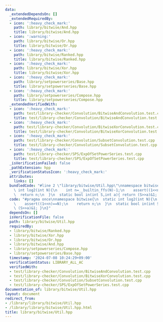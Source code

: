 ```yaml
---
data:
  _extendedDependsOn: []
  _extendedRequiredBy:
  - icon: ':heavy_check_mark:'
    path: library/bitwise/And.hpp
    title: library/bitwise/And.hpp
  - icon: ':warning:'
    path: library/bitwise/Or.hpp
    title: library/bitwise/Or.hpp
  - icon: ':heavy_check_mark:'
    path: library/bitwise/Ranked.hpp
    title: library/bitwise/Ranked.hpp
  - icon: ':heavy_check_mark:'
    path: library/bitwise/Xor.hpp
    title: library/bitwise/Xor.hpp
  - icon: ':heavy_check_mark:'
    path: library/setpowerseries/Base.hpp
    title: library/setpowerseries/Base.hpp
  - icon: ':heavy_check_mark:'
    path: library/setpowerseries/Compose.hpp
    title: library/setpowerseries/Compose.hpp
  _extendedVerifiedWith:
  - icon: ':heavy_check_mark:'
    path: test/library-checker/Convolution/BitwiseAndConvolution.test.cpp
    title: test/library-checker/Convolution/BitwiseAndConvolution.test.cpp
  - icon: ':heavy_check_mark:'
    path: test/library-checker/Convolution/BitwiseXorConvolution.test.cpp
    title: test/library-checker/Convolution/BitwiseXorConvolution.test.cpp
  - icon: ':heavy_check_mark:'
    path: test/library-checker/Convolution/SubsetConvolution.test.cpp
    title: test/library-checker/Convolution/SubsetConvolution.test.cpp
  - icon: ':heavy_check_mark:'
    path: test/library-checker/SPS/ExpOfSetPowerSeries.test.cpp
    title: test/library-checker/SPS/ExpOfSetPowerSeries.test.cpp
  _isVerificationFailed: false
  _pathExtension: hpp
  _verificationStatusIcon: ':heavy_check_mark:'
  attributes:
    links: []
  bundledCode: "#line 2 \"library/bitwise/Util.hpp\"\nnamespace bitwise{\n  static\
    \ int log2(int N){\n    int n=__builtin_ffs(N)-1;\n    assert((1<<n)==N);\n  \
    \  return n;\n  }\n  static bool in(int S,int a){ return (S>>a)&1; }\n}\n"
  code: "#pragma once\nnamespace bitwise{\n  static int log2(int N){\n    int n=__builtin_ffs(N)-1;\n\
    \    assert((1<<n)==N);\n    return n;\n  }\n  static bool in(int S,int a){ return\
    \ (S>>a)&1; }\n}"
  dependsOn: []
  isVerificationFile: false
  path: library/bitwise/Util.hpp
  requiredBy:
  - library/bitwise/Ranked.hpp
  - library/bitwise/Xor.hpp
  - library/bitwise/Or.hpp
  - library/bitwise/And.hpp
  - library/setpowerseries/Compose.hpp
  - library/setpowerseries/Base.hpp
  timestamp: '2024-07-08 10:24:29+09:00'
  verificationStatus: LIBRARY_ALL_AC
  verifiedWith:
  - test/library-checker/Convolution/BitwiseAndConvolution.test.cpp
  - test/library-checker/Convolution/BitwiseXorConvolution.test.cpp
  - test/library-checker/Convolution/SubsetConvolution.test.cpp
  - test/library-checker/SPS/ExpOfSetPowerSeries.test.cpp
documentation_of: library/bitwise/Util.hpp
layout: document
redirect_from:
- /library/library/bitwise/Util.hpp
- /library/library/bitwise/Util.hpp.html
title: library/bitwise/Util.hpp
---
```

